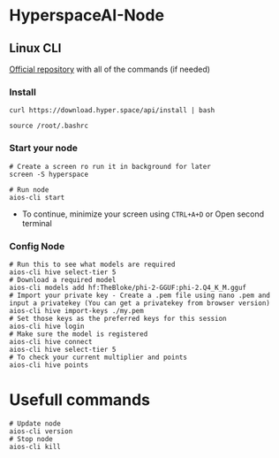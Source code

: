 # HyperspaceAI-Node

## Linux CLI
[Official repository](https://github.com/hyperspaceai/aios-cli?tab=readme-ov-file) with all of the commands (if needed)
### Install
```
curl https://download.hyper.space/api/install | bash

source /root/.bashrc
```

### Start your node
```console
# Create a screen ro run it in background for later
screen -S hyperspace

# Run node
aios-cli start
```
* To continue, minimize your screen using `CTRL+A+D` or Open second terminal

### Config Node
```console
# Run this to see what models are required
aios-cli hive select-tier 5
# Download a required model
aios-cli models add hf:TheBloke/phi-2-GGUF:phi-2.Q4_K_M.gguf
# Import your private key - Create a .pem file using nano .pem and input a privatekey (You can get a privatekey from browser version)
aios-cli hive import-keys ./my.pem
# Set those keys as the preferred keys for this session
aios-cli hive login
# Make sure the model is registered
aios-cli hive connect
aios-cli hive select-tier 5
# To check your current multiplier and points
aios-cli hive points
```

# Usefull commands
```console
# Update node
aios-cli version
# Stop node
aios-cli kill
```
